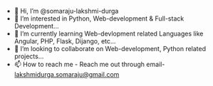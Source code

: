 - 👋 Hi, I’m @somaraju-lakshmi-durga
- 👀 I’m interested in Python, Web-development & Full-stack Development...
- 🌱 I’m currently learning Web-devlopment related Languages like Angular, PHP, Flask, Dijango, etc...
- 💞️ I’m looking to collaborate on Web-development, Python related projects...
- 📫 How to reach me - Reach me out through email- lakshmidurga.somaraju@gmail.com

<!---
somaraju-lakshmi-durga/somaraju-lakshmi-durga is a ✨ special ✨ repository because its `README.md` (this file) appears on your GitHub profile.
You can click the Preview link to take a look at your changes.
--->
